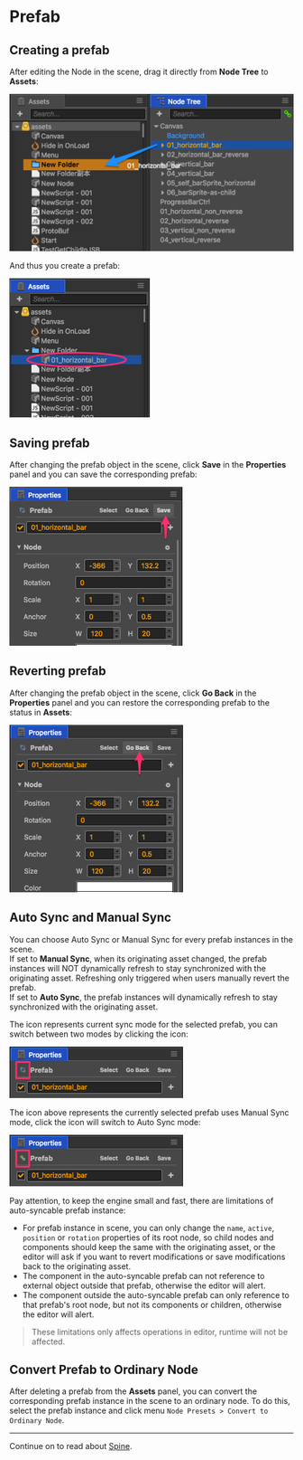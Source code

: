 # Prefab

## Creating a prefab

After editing the Node in the scene, drag it directly from **Node Tree** to **Assets**:

![prefab](prefab/create.png)

And thus you create a prefab:

![prefab](prefab/created.png)

## Saving prefab

After changing the prefab object in the scene, click **Save** in the **Properties** panel and you can save the corresponding prefab:

![apply](prefab/apply.png)

## Reverting prefab

After changing the prefab object in the scene, click **Go Back** in the **Properties** panel and you can restore the corresponding prefab to the status in **Assets**:

![revert](prefab/revert.png)

## Auto Sync and Manual Sync

You can choose Auto Sync or Manual Sync for every prefab instances in the scene.<br>
If set to **Manual Sync**, when its originating asset changed, the prefab instances will NOT dynamically refresh to stay synchronized with the originating asset. Refreshing only triggered when users manually revert the prefab.<br>
If set to **Auto Sync**, the prefab instances will dynamically refresh to stay synchronized with the originating asset.

The icon represents current sync mode for the selected prefab, you can switch between two modes by clicking the icon:

![non-syncable](prefab/non-syncable.png)

The icon above represents the currently selected prefab uses Manual Sync mode, click the icon will switch to Auto Sync mode:

![auto-syncable](prefab/auto-syncable.png)

Pay attention, to keep the engine small and fast, there are limitations of auto-syncable prefab instance:
 - For prefab instance in scene, you can only change the `name`, `active`, `position` or `rotation` properties of its root node, so child nodes and components should keep the same with the originating asset, or the editor will ask if you want to revert modifications or save modifications back to the originating asset.
 - The component in the auto-syncable prefab can not reference to external object outside that prefab, otherwise the editor will alert.
 - The component outside the auto-syncable prefab can only reference to that prefab's root node, but not its components or children, otherwise the editor will alert.

> These limitations only affects operations in editor, runtime will not be affected.

## Convert Prefab to Ordinary Node

After deleting a prefab from the **Assets** panel, you can convert the corresponding prefab instance in the scene to an ordinary node. To do this, select the prefab instance and click menu `Node Presets > Convert to Ordinary Node`.

<hr>

Continue on to read about [Spine](spine.md).
